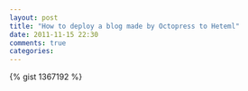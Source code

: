 ```yaml
---
layout: post
title: "How to deploy a blog made by Octopress to Heteml"
date: 2011-11-15 22:30
comments: true
categories: 
---
```


{% gist 1367192 %}
